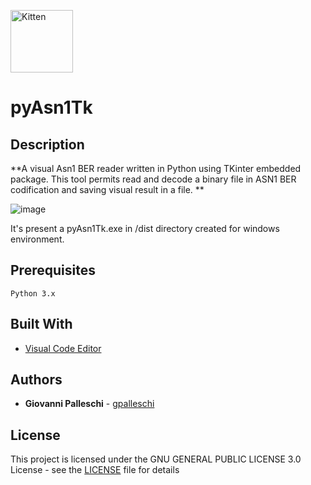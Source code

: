 <img src="icon/pyAsn1Tk.ico" alt="Kitten"
	title="A cute kitten" width="100" height="100" />
# pyAsn1Tk 

## Description

**A visual Asn1 BER reader written in Python using TKinter embedded package. This tool permits read and decode a binary file in ASN1 BER codification and saving visual result in a file. **

![image](https://drive.google.com/uc?export=view&id=1R08lLw_LtcVjt0q3bVw45XZQl_KL2HDo)  

It's present a pyAsn1Tk.exe in /dist directory created for windows environment.

## Prerequisites

`Python 3.x`  

## Built With

* [Visual Code Editor](https://code.visualstudio.com) 

## Authors

* **Giovanni Palleschi** - [gpalleschi](https://github.com/gpalleschi)

## License

This project is licensed under the GNU GENERAL PUBLIC LICENSE 3.0 License - see the [LICENSE](LICENSE) file for details
